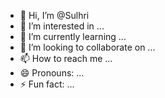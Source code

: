 - 👋 Hi, I’m @Sulhri
- 👀 I’m interested in ...
- 🌱 I’m currently learning ...
- 💞️ I’m looking to collaborate on ...
- 📫 How to reach me ...
- 😄 Pronouns: ...
- ⚡ Fun fact: ...

<!---
Sulhri/Sulhri is a ✨ special ✨ repository because its `README.md` (this file) appears on your GitHub profile.
You can click the Preview link to take a look at your changes.
--->
